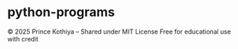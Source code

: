 # python-programs
© 2025 Prince Kothiya – Shared under MIT License Free for educational use with credit
